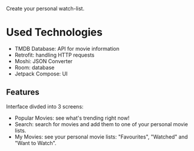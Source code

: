 Create your personal watch-list.

# Used Technologies
- TMDB Database: API for movie information
- Retrofit: handling HTTP requests
- Moshi: JSON Converter
- Room: database
- Jetpack Compose: UI

## Features
Interface divded into 3 screens:
- Popular Movies: see what's trending right now!
- Search: search for movies and add them to one of your personal movie lists.
- My Movies: see your personal movie lists: "Favourites", "Watched" and "Want to Watch".

